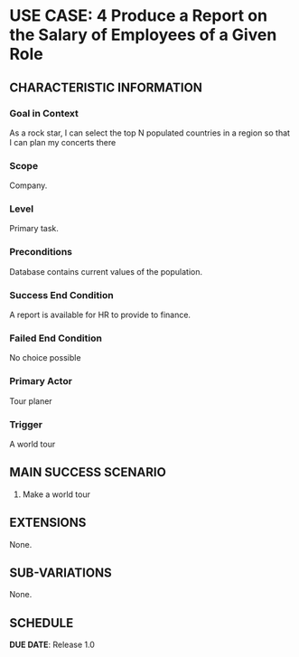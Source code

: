 # USE CASE: 4 Produce a Report on the Salary of Employees of a Given Role

## CHARACTERISTIC INFORMATION

### Goal in Context

As a rock star, I can select the top N populated countries in a region so that I can plan my concerts there

### Scope

Company.

### Level

Primary task.

### Preconditions

Database contains current values of the population.

### Success End Condition

A report is available for HR to provide to finance.

### Failed End Condition

No choice possible

### Primary Actor

Tour planer

### Trigger

A world tour 

## MAIN SUCCESS SCENARIO

1. Make a world tour

## EXTENSIONS

None.

## SUB-VARIATIONS

None.

## SCHEDULE

**DUE DATE**: Release 1.0
